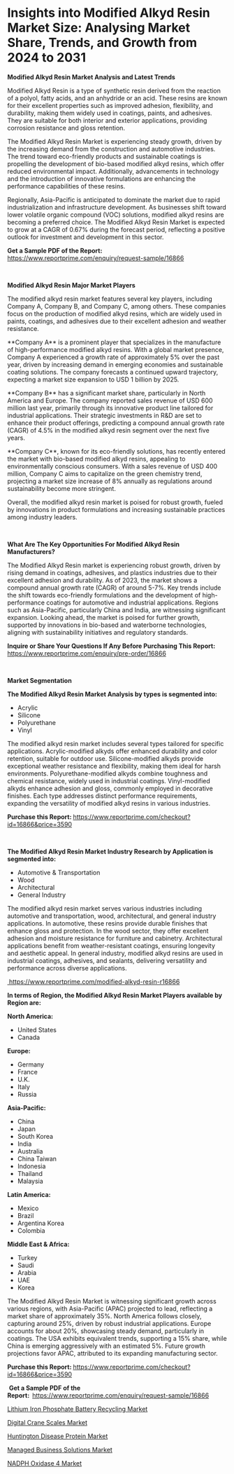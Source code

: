 <p><h1>Insights into Modified Alkyd Resin Market Size: Analysing Market Share, Trends, and Growth from 2024 to 2031</h1></p><p><strong>Modified Alkyd Resin Market Analysis and Latest Trends</strong></p>
<p><p>Modified Alkyd Resin is a type of synthetic resin derived from the reaction of a polyol, fatty acids, and an anhydride or an acid. These resins are known for their excellent properties such as improved adhesion, flexibility, and durability, making them widely used in coatings, paints, and adhesives. They are suitable for both interior and exterior applications, providing corrosion resistance and gloss retention.</p><p>The Modified Alkyd Resin Market is experiencing steady growth, driven by the increasing demand from the construction and automotive industries. The trend toward eco-friendly products and sustainable coatings is propelling the development of bio-based modified alkyd resins, which offer reduced environmental impact. Additionally, advancements in technology and the introduction of innovative formulations are enhancing the performance capabilities of these resins.</p><p>Regionally, Asia-Pacific is anticipated to dominate the market due to rapid industrialization and infrastructure development. As businesses shift toward lower volatile organic compound (VOC) solutions, modified alkyd resins are becoming a preferred choice. The Modified Alkyd Resin Market is expected to grow at a CAGR of 0.67% during the forecast period, reflecting a positive outlook for investment and development in this sector.</p></p>
<p><strong>Get a Sample PDF of the Report:&nbsp;</strong> <a href="https://www.reportprime.com/enquiry/request-sample/16866?utm_campaign=1843&utm_medium=2&utm_source=Github&utm_content=ia&utm_term=24112024&utm_id=modified-alkyd-resin">https://www.reportprime.com/enquiry/request-sample/16866</a></p>
<p>&nbsp;</p>
<p><strong>Modified Alkyd Resin Major Market Players</strong></p>
<p><p>The modified alkyd resin market features several key players, including Company A, Company B, and Company C, among others. These companies focus on the production of modified alkyd resins, which are widely used in paints, coatings, and adhesives due to their excellent adhesion and weather resistance.</p><p>**Company A** is a prominent player that specializes in the manufacture of high-performance modified alkyd resins. With a global market presence, Company A experienced a growth rate of approximately 5% over the past year, driven by increasing demand in emerging economies and sustainable coating solutions. The company forecasts a continued upward trajectory, expecting a market size expansion to USD 1 billion by 2025.</p><p>**Company B** has a significant market share, particularly in North America and Europe. The company reported sales revenue of USD 600 million last year, primarily through its innovative product line tailored for industrial applications. Their strategic investments in R&D are set to enhance their product offerings, predicting a compound annual growth rate (CAGR) of 4.5% in the modified alkyd resin segment over the next five years.</p><p>**Company C**, known for its eco-friendly solutions, has recently entered the market with bio-based modified alkyd resins, appealing to environmentally conscious consumers. With a sales revenue of USD 400 million, Company C aims to capitalize on the green chemistry trend, projecting a market size increase of 8% annually as regulations around sustainability become more stringent.</p><p>Overall, the modified alkyd resin market is poised for robust growth, fueled by innovations in product formulations and increasing sustainable practices among industry leaders.</p></p>
<p>&nbsp;</p>
<p><strong>What Are The Key Opportunities For Modified Alkyd Resin Manufacturers?</strong></p>
<p><p>The Modified Alkyd Resin market is experiencing robust growth, driven by rising demand in coatings, adhesives, and plastics industries due to their excellent adhesion and durability. As of 2023, the market shows a compound annual growth rate (CAGR) of around 5-7%. Key trends include the shift towards eco-friendly formulations and the development of high-performance coatings for automotive and industrial applications. Regions such as Asia-Pacific, particularly China and India, are witnessing significant expansion. Looking ahead, the market is poised for further growth, supported by innovations in bio-based and waterborne technologies, aligning with sustainability initiatives and regulatory standards.</p></p>
<p><strong>Inquire or Share Your Questions If Any Before Purchasing This Report:</strong> <a href="https://www.reportprime.com/enquiry/pre-order/16866?utm_campaign=1843&utm_medium=2&utm_source=Github&utm_content=ia&utm_term=24112024&utm_id=modified-alkyd-resin">https://www.reportprime.com/enquiry/pre-order/16866</a></p>
<p>&nbsp;</p>
<p><strong>Market Segmentation</strong></p>
<p><strong>The Modified Alkyd Resin Market Analysis by types is segmented into:</strong></p>
<p><ul><li>Acrylic</li><li>Silicone</li><li>Polyurethane</li><li>Vinyl</li></ul></p>
<p><p>The modified alkyd resin market includes several types tailored for specific applications. Acrylic-modified alkyds offer enhanced durability and color retention, suitable for outdoor use. Silicone-modified alkyds provide exceptional weather resistance and flexibility, making them ideal for harsh environments. Polyurethane-modified alkyds combine toughness and chemical resistance, widely used in industrial coatings. Vinyl-modified alkyds enhance adhesion and gloss, commonly employed in decorative finishes. Each type addresses distinct performance requirements, expanding the versatility of modified alkyd resins in various industries.</p></p>
<p><strong>Purchase this Report:&nbsp;</strong><a href="https://www.reportprime.com/checkout?id=16866&price=3590&utm_campaign=1843&utm_medium=2&utm_source=Github&utm_content=ia&utm_term=24112024&utm_id=modified-alkyd-resin">https://www.reportprime.com/checkout?id=16866&price=3590</a></p>
<p>&nbsp;</p>
<p><strong>The Modified Alkyd Resin Market Industry Research by Application is segmented into:</strong></p>
<p><ul><li>Automotive & Transportation</li><li>Wood</li><li>Architectural</li><li>General Industry</li></ul></p>
<p><p>The modified alkyd resin market serves various industries including automotive and transportation, wood, architectural, and general industry applications. In automotive, these resins provide durable finishes that enhance gloss and protection. In the wood sector, they offer excellent adhesion and moisture resistance for furniture and cabinetry. Architectural applications benefit from weather-resistant coatings, ensuring longevity and aesthetic appeal. In general industry, modified alkyd resins are used in industrial coatings, adhesives, and sealants, delivering versatility and performance across diverse applications.</p></p>
<p><a href="https://www.reportprime.com/modified-alkyd-resin-r16866?utm_campaign=1843&utm_medium=2&utm_source=Github&utm_content=ia&utm_term=24112024&utm_id=modified-alkyd-resin">&nbsp;https://www.reportprime.com/modified-alkyd-resin-r16866</a></p>
<p><strong>In terms of Region, the Modified Alkyd Resin Market Players available by Region are:</strong></p>
<p>
    <p> <strong> North America: </strong>
        <ul>
            <li>United States</li>
            <li>Canada</li>
        </ul>
        </p> 
    <p> <strong> Europe: </strong>
        <ul>
            <li>Germany</li>
            <li>France</li>
            <li>U.K.</li>
            <li>Italy</li>
            <li>Russia</li>
        </ul>
        </p> 
    <p> <strong> Asia-Pacific: </strong>
        <ul>
            <li>China</li>
            <li>Japan</li>
            <li>South Korea</li>
            <li>India</li>
            <li>Australia</li>
            <li>China Taiwan</li>
            <li>Indonesia</li>
            <li>Thailand</li>
            <li>Malaysia</li>
        </ul>
        </p> 
    <p> <strong> Latin America: </strong>
        <ul>
            <li>Mexico</li>
            <li>Brazil</li>
            <li>Argentina Korea</li>
            <li>Colombia</li>
        </ul>
        </p> 
    <p> <strong> Middle East & Africa: </strong>
        <ul>
            <li>Turkey</li>
            <li>Saudi</li>
            <li>Arabia</li>
            <li>UAE</li>
            <li>Korea</li>
        </ul>
    </p>
    </p>
<p><p>The Modified Alkyd Resin Market is witnessing significant growth across various regions, with Asia-Pacific (APAC) projected to lead, reflecting a market share of approximately 35%. North America follows closely, capturing around 25%, driven by robust industrial applications. Europe accounts for about 20%, showcasing steady demand, particularly in coatings. The USA exhibits equivalent trends, supporting a 15% share, while China is emerging aggressively with an estimated 5%. Future growth projections favor APAC, attributed to its expanding manufacturing sector.</p></p>
<p><strong>Purchase this Report: </strong><a href="https://www.reportprime.com/checkout?id=16866&price=3590&utm_campaign=1843&utm_medium=2&utm_source=Github&utm_content=ia&utm_term=24112024&utm_id=modified-alkyd-resin">https://www.reportprime.com/checkout?id=16866&price=3590</a></p>
<p>&nbsp;<strong>Get a Sample PDF of the Report:&nbsp;&nbsp;</strong><a href="https://www.reportprime.com/enquiry/request-sample/16866?utm_campaign=1843&utm_medium=2&utm_source=Github&utm_content=ia&utm_term=24112024&utm_id=modified-alkyd-resin">https://www.reportprime.com/enquiry/request-sample/16866</a></p>
<p><strong></strong></p>
<p><p><a href="https://issuu.com/reportprime-2/docs/lithium-iron-phosphate-battery-recy_fb6e1d5ce52531?utm_campaign=1843&utm_medium=2&utm_source=Github&utm_content=ia&utm_term=24112024&utm_id=modified-alkyd-resin">Lithium Iron Phosphate Battery Recycling Market</a></p><p><a href="https://www.linkedin.com/pulse/digital-crane-scales-market-consolidation-impact-structure-6uece?utm_campaign=1843&utm_medium=2&utm_source=Github&utm_content=ia&utm_term=24112024&utm_id=modified-alkyd-resin">Digital Crane Scales Market</a></p><p><a href="https://www.linkedin.com/pulse/huntington-disease-protein-market-expected-see-significant-eaevf?utm_campaign=1843&utm_medium=2&utm_source=Github&utm_content=ia&utm_term=24112024&utm_id=modified-alkyd-resin">Huntington Disease Protein Market</a></p><p><a href="https://issuu.com/reportprime-2/docs/managed-business-solutions-market-s_0845938c4ca891?utm_campaign=1843&utm_medium=2&utm_source=Github&utm_content=ia&utm_term=24112024&utm_id=modified-alkyd-resin">Managed Business Solutions Market</a></p><p><a href="https://www.linkedin.com/pulse/revenue-growth-forecast-nadph-oxidase-4-market-41-cagr-from-lhjzf?utm_campaign=1843&utm_medium=2&utm_source=Github&utm_content=ia&utm_term=24112024&utm_id=modified-alkyd-resin">NADPH Oxidase 4 Market</a></p></p>